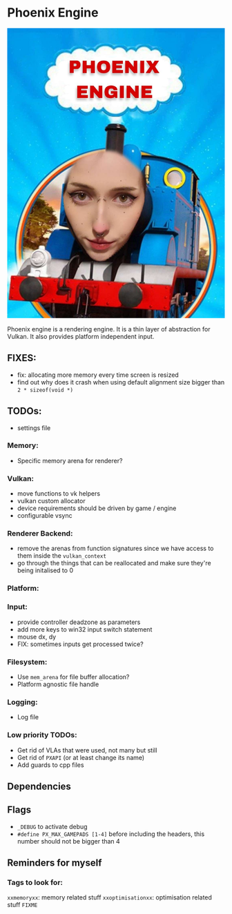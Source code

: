 # Phoenix Engine
![Phoenix Engine Logo](https://github.com/GonkieDev/phoenix_engine/blob/main/phoenixlogo.jpg)

Phoenix engine is a rendering engine. It is a thin layer of abstraction for Vulkan. It also provides platform independent input.

## FIXES:
- fix: allocating more memory every time screen is resized
- find out why does it crash when using default alignment size bigger than `2 * sizeof(void *)`

## TODOs:
- settings file

### Memory:
- Specific memory arena for renderer?

### Vulkan:
- move functions to vk helpers
- vulkan custom allocator
- device requirements should be driven by game / engine
- configurable vsync

### Renderer Backend:
- remove the arenas from function signatures since we have access to them inside the `vulkan_context`
- go through the things that can be reallocated and make sure they're being initalised to 0

### Platform:

### Input:
- provide controller deadzone as parameters 
- add more keys to win32 input switch statement
- mouse dx, dy
- FIX: sometimes inputs get processed twice?

### Filesystem:
- Use `mem_arena` for file buffer allocation?
- Platform agnostic file handle

### Logging:
- Log file

### Low priority TODOs:
- Get rid of VLAs that were used, not many but still
- Get rid of `PXAPI` (or at least change its name)
- Add guards to cpp files

## Dependencies

## Flags
- `_DEBUG` to activate debug
- `#define PX_MAX_GAMEPADS [1-4]` before including the headers, this number should not be bigger than 4

## Reminders for myself

### Tags to look for:
`xxmemoryxx`: memory related stuff
`xxoptimisationxx`: optimisation related stuff
`FIXME`
